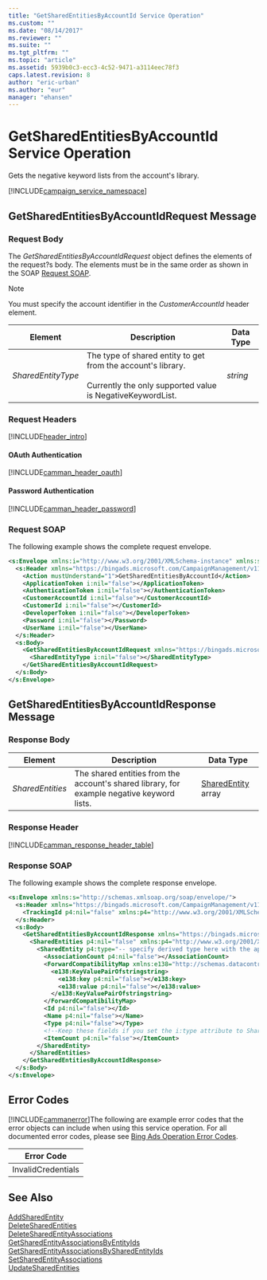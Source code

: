 ```yaml
---
title: "GetSharedEntitiesByAccountId Service Operation"
ms.custom: ""
ms.date: "08/14/2017"
ms.reviewer: ""
ms.suite: ""
ms.tgt_pltfrm: ""
ms.topic: "article"
ms.assetid: 5939b0c3-ecc3-4c52-9471-a3114eec78f3
caps.latest.revision: 8
author: "eric-urban"
ms.author: "eur"
manager: "ehansen"
---
```

# GetSharedEntitiesByAccountId Service Operation
Gets the negative keyword lists from the account's library.

[!INCLUDE[campaign_service_namespace](../campaign-api/includes/campaign-service-namespace.md)]

## <a name="request"></a>GetSharedEntitiesByAccountIdRequest Message

### Request Body
The *GetSharedEntitiesByAccountIdRequest* object defines the elements of the request?s body. The elements must be in the same order as shown in the SOAP [Request SOAP](#request_soap).

> [!NOTE]
> You must specify the account identifier in the *CustomerAccountId* header element.

|Element|Description|Data Type|
|-----------|---------------|-------------|
|*SharedEntityType*|The type of shared entity to get from the account's library.<br /><br />Currently the only supported value is NegativeKeywordList.|*string*|

### Request Headers
[!INCLUDE[header_intro](../campaign-api/includes/header-intro.md)]
#### OAuth Authentication
[!INCLUDE[camman_header_oauth](../campaign-api/includes/camman-header-oauth.md)]
#### Password Authentication
[!INCLUDE[camman_header_password](../campaign-api/includes/camman-header-password.md)]
### <a name="request_soap"></a>Request SOAP
The following example shows the complete request envelope.

```xml
<s:Envelope xmlns:i="http://www.w3.org/2001/XMLSchema-instance" xmlns:s="http://schemas.xmlsoap.org/soap/envelope/">
  <s:Header xmlns="https://bingads.microsoft.com/CampaignManagement/v11">
    <Action mustUnderstand="1">GetSharedEntitiesByAccountId</Action>
    <ApplicationToken i:nil="false"></ApplicationToken>
    <AuthenticationToken i:nil="false"></AuthenticationToken>
    <CustomerAccountId i:nil="false"></CustomerAccountId>
    <CustomerId i:nil="false"></CustomerId>
    <DeveloperToken i:nil="false"></DeveloperToken>
    <Password i:nil="false"></Password>
    <UserName i:nil="false"></UserName>
  </s:Header>
  <s:Body>
    <GetSharedEntitiesByAccountIdRequest xmlns="https://bingads.microsoft.com/CampaignManagement/v11">
      <SharedEntityType i:nil="false"></SharedEntityType>
    </GetSharedEntitiesByAccountIdRequest>
  </s:Body>
</s:Envelope>
```

## <a name="response"></a>GetSharedEntitiesByAccountIdResponse Message

### <a name="Body_Elements"></a>Response Body

|Element|Description|Data Type|
|-----------|---------------|-------------|
|*SharedEntities*|The shared entities from the account's shared library, for example negative keyword lists.|[SharedEntity](../campaign-api/sharedentity-data-object.md) array|

### <a name="Header_Elements"></a>Response Header
[!INCLUDE[camman_response_header_table](../campaign-api/includes/camman-response-header-table.md)]
### Response SOAP
The following example shows the complete response envelope.

```xml
<s:Envelope xmlns:s="http://schemas.xmlsoap.org/soap/envelope/">
  <s:Header xmlns="https://bingads.microsoft.com/CampaignManagement/v11">
    <TrackingId p4:nil="false" xmlns:p4="http://www.w3.org/2001/XMLSchema-instance"></TrackingId>
  </s:Header>
  <s:Body>
    <GetSharedEntitiesByAccountIdResponse xmlns="https://bingads.microsoft.com/CampaignManagement/v11">
      <SharedEntities p4:nil="false" xmlns:p4="http://www.w3.org/2001/XMLSchema-instance">
        <SharedEntity p4:type="-- specify derived type here with the appropriate prefix --">
          <AssociationCount p4:nil="false"></AssociationCount>
          <ForwardCompatibilityMap xmlns:e138="http://schemas.datacontract.org/2004/07/System.Collections.Generic" p4:nil="false">
            <e138:KeyValuePairOfstringstring>
              <e138:key p4:nil="false"></e138:key>
              <e138:value p4:nil="false"></e138:value>
            </e138:KeyValuePairOfstringstring>
          </ForwardCompatibilityMap>
          <Id p4:nil="false"></Id>
          <Name p4:nil="false"></Name>
          <Type p4:nil="false"></Type>
          <!--Keep these fields if you set the i:type attribute to SharedList-->
          <ItemCount p4:nil="false"></ItemCount>
        </SharedEntity>
      </SharedEntities>
    </GetSharedEntitiesByAccountIdResponse>
  </s:Body>
</s:Envelope>
```

## <a name="errors"></a>Error Codes
[!INCLUDE[cammanerror](../campaign-api/includes/cammanerror.md)]The following are example  error codes that the error objects can include when using this service operation. For all documented error codes, please see [Bing Ads Operation Error Codes](http://go.microsoft.com/fwlink/?LinkId=511884).

|Error Code|
|--------------|
|InvalidCredentials|

## See Also
[AddSharedEntity](../campaign-api/addsharedentity-service-operation.md)  
[DeleteSharedEntities](../campaign-api/deletesharedentities-service-operation.md)  
[DeleteSharedEntityAssociations](../campaign-api/deletesharedentityassociations-service-operation.md)  
[GetSharedEntityAssociationsByEntityIds](../campaign-api/getsharedentityassociationsbyentityids-service-operation.md)  
[GetSharedEntityAssociationsBySharedEntityIds](../campaign-api/getsharedentityassociationsbysharedentityids-service-operation.md)  
[SetSharedEntityAssociations](../campaign-api/setsharedentityassociations-service-operation.md)  
[UpdateSharedEntities](../campaign-api/updatesharedentities-service-operation.md)  

